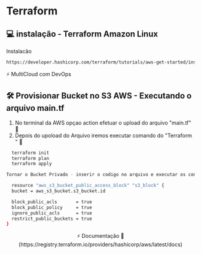 # Terraform 

## :computer: instalação - Terraform Amazon Linux

Instalacão
```bash
https://developer.hashicorp.com/terraform/tutorials/aws-get-started/install-cli
```

⚡ MultiCloud com DevOps 
## 🛠 Provisionar Bucket no S3 AWS - Executando o arquivo main.tf

1. No terminal da AWS opçao action efetuar o upload do arquivo "main.tf"  👋
2. Depois do upoload do Arquivo iremos executar comando do "Terraform "  👋

```bash
  terraform init
  terraform plan
  terraform apply
```

```bash
Tornar o Bucket Privado - inserir o codigo no arquivo e executar os comandos "terraform plan" e "terraform apply"

  resource "aws_s3_bucket_public_access_block" "s3_block" {
  bucket = aws_s3_bucket.s3_bucket.id

  block_public_acls       = true
  block_public_policy     = true
  ignore_public_acls      = true
  restrict_public_buckets = true
}
```


<p align="center">
⚡ Documentação 👋
    (https://registry.terraform.io/providers/hashicorp/aws/latest/docs)
</p>   

